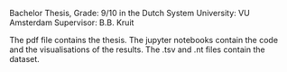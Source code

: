 Bachelor Thesis, Grade: 9/10 in the Dutch System
University: VU Amsterdam
Supervisor: B.B. Kruit

The pdf file contains the thesis. The jupyter notebooks contain the code and the visualisations of the results.
The .tsv and .nt files contain the dataset. 
